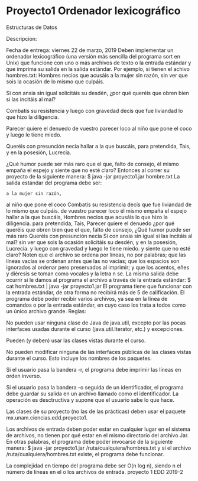 # Proyecto1  Ordenador lexicográfico

Estructuras de Datos


Descripcion:

Fecha de entrega: viernes 22 de marzo, 2019
Deben implementar un ordenador lexicográfico (una versión más sencilla del
programa sort en Unix) que funcione con uno o más archivos de texto o la
entrada estándar y que imprima su salida en la salida estándar.
Por ejemplo, si tienen el achivo hombres.txt:
Hombres necios que acusáis
    a la mujer sin razón,
sin ver que sois la ocasión
    de lo mismo que culpáis.

Si con ansia sin igual
    solicitáis su desdén,
¿por qué queréis que obren bien
    si las incitáis al mal?

Combatís su resistencia
    y luego con gravedad
decís que fue liviandad
    lo que hizo la diligencia.

Parecer quiere el denuedo
    de vuestro parecer loco
al niño que pone el coco
    y luego le tiene miedo.

Queréis con presunción necia
    hallar a la que buscáis,
para pretendida, Tais,
    y en la posesión, Lucrecia.

¿Qué humor puede ser más raro
    que el que, falto de consejo,
él mismo empaña el espejo
    y siente que no esté claro?
Entonces al correr su proyecto de la siguiente manera:
$ java -jar proyecto1.jar hombre.txt
La salida estándar del programa debe ser:





    a la mujer sin razón,
al niño que pone el coco
Combatís su resistencia
decís que fue liviandad
    de lo mismo que culpáis.
    de vuestro parecer loco
él mismo empaña el espejo
    hallar a la que buscáis,
Hombres necios que acusáis
    lo que hizo la diligencia.
para pretendida, Tais,
Parecer quiere el denuedo
¿por qué queréis que obren bien
    que el que, falto de consejo,
¿Qué humor puede ser más raro
Queréis con presunción necia
Si con ansia sin igual
    si las incitáis al mal?
sin ver que sois la ocasión
    solicitáis su desdén,
    y en la posesión, Lucrecia.
    y luego con gravedad
    y luego le tiene miedo.
    y siente que no esté claro?
Noten que el archivo se ordena por líneas, no por palabras; que las líneas
vacías se ordenan antes que las no vacías; que los espacios son ignorados al
ordenar pero preservados al imprimir; y que los acentos, eñes y diéresis se
toman como vocales y la letra n se. La misma salida debe ocurrir si le damos
al programa el archivo a través de la entrada estándar:
$ cat hombres.txt | java -jar proyecto1.jar
El programa tiene que funcionar con la entrada estándar, de otra forma no
recibirá más de 5 de calificación.
El programa debe poder recibir varios archivos, ya sea en la línea de comandos o
por la entrada estándar, en cuyo caso los trata a todos como un único archivo
grande. Reglas:


No pueden usar ninguna clase de Java de java.util, excepto por las pocas
interfaces usadas durante el curso (java.util.Iterator, etc.) y excepciones.


Pueden (y deben) usar las clases vistas durante el curso.


No pueden modificar ninguna de las interfaces públicas de las clases vistas
durante el curso. Esto incluye los nombres de los paquetes.


Si el usuario pasa la bandera -r, el programa debe imprimir las líneas en
orden inverso.


Si el usuario pasa la bandera -o seguida de un identificador, el programa
debe guardar su salida en un archivo llamado como el identificador. La
operación es desctructiva y supone que el usuario sabe lo que hace.


Las clases de su proyecto (no las de las prácticas) deben usar el paquete
mx.unam.ciencias.edd.proyecto1.


Los archivos de entrada deben poder estar en cualquier lugar en el sistema de
archivos, no tienen por qué estar en el mismo directorio del archivo Jar. En
otras palabras, el programa debe poder invocarse de la siguiente manera:
$ java -jar proyecto1.jar /ruta/cualquiera/hombres.txt
y si el archivo /ruta/cualquiera/hombres.txt existe, el programa debe
funcionar.


La complejidad en tiempo del programa debe ser O(n log n), siendo n el
número de líneas en el o los archivos de entrada.
proyecto 1 EDD 2019-2 
